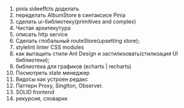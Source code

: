 1. pinia sideeffcts доделать
2. переделать AlbumStore в синтаксисе Pinia
3. сделать ui-библиотеку(primitives and complex)
4. Чистая архитекутура
5. описать http service
6. Сделать глобальный routeStore(upsetting store);
7. stylelint linter CSS modules
8. как вытащить стили Ant Design и застилизовать(стилизация UI библиотеки);
9. библиотека для графиков (echarts | recharts)
10. Посмотреть state менеджер
11. Видосы как устроен редакс
12. Паттерн Proxy, Singlton, Observer.
13. SOLID frontend
14. рекурсия, словарик